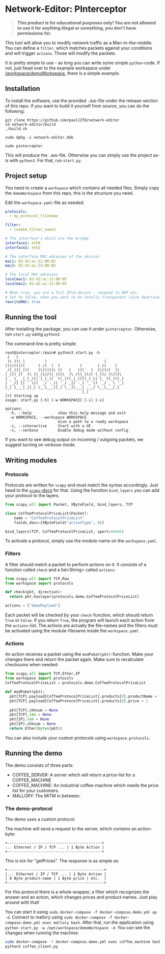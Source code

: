# Network-Editor: PInterceptor
> **This product is for educational purposes only! You are not allowed to use it for anything illegal or something, you don't have permissions for.**

This tool will allow you to modify network traffic as a Man-in-the-middle.
You can define a `filter`, which matches packets against your conditions and will trigger `actions`.
Those will modify the packets.

It is pretty simple to use - as long you can write some simple `python`-code.
If not, just head over to the example workspace under [/workspace/demoWorkspace](`https://github.com/paul1278/network-editor/tree/main/workspace/demoWorkspace`), there is a simple example.

## Installation
To install the software, use the provided `.deb`-file under the release-section of this repo.
If you want to build it yourself from source, you can do the following:
```
git clone https://github.com/paul1278/network-editor
cd network-editor/build
./build.sh

sudo dpkg -i network-editor.deb

sudo pintercepter
```
This will produce the `.deb`-file. Otherwise you can simply use the project as-is with `python3`. For that, run `start.py`.

## Project setup
You need to create a `workspace` which contains all needed files.
Simply copy the `demoWorkspace` from this repo, this is the structure you need.

Edit the `workspace.yaml`-file as needed:
```yaml
protocols:
  - my_protocol_filename

filter:
  - loaded_filter_name1

# The interface's which are the bridge
interface1: eth0
interface2: eth1

# The interface MAC-adresses of the devices
mac1: 02:42:ac:12:00:02
mac2: 02:42:ac:13:00:02

# The local MAC-adresses
localmac1: 02:42:ac:12:00:05
localmac2: 02:42:ac:13:00:05

# When true, you are a full IPv4-device - respond to ARP etc.
# Set to false, when you want to be totally transparent (also deactivate IP-stack on your device) - in this case you don't need the mac-addresses above.
rewriteMAC: true
```

## Running the tool
After installing the package, you can use it under `pinterceptor`.
Otherwise, run `start.py` using `python3`.

The command-line is pretty simple:
```
root@interceptor:/main# python3 start.py -h
 (   (                                                 
 )\ ))\ )         )                          )         
(()/(()/(      ( /(  (  (         (       ( /(    (    
 /(_))(_))(    )\())))\ )(   (   ))\`  )  )\())(  )(   
(_))(_))  )\ )(_))//((_|()\  )\ /((_)(/( (_))/ )\(()\  
| _ \_ _|_(_/(| |_(_))  ((_)((_|_))((_)_\| |_ ((_)((_) 
|  _/| || ' \))  _/ -_)| '_/ _|/ -_) '_ \)  _/ _ \ '_| 
|_| |___|_||_| \__\___||_| \__|\___| .__/ \__\___/_|   
                                   |_|                 
[+] Starting up
usage: start.py [-h] [-w WORKSPACE] [-i] [-v]

options:
  -h, --help            show this help message and exit
  -w WORKSPACE, --workspace WORKSPACE
                        Give a path to a ready workspace
  -i, --interactive     Start with a UI
  -v, --verbose         Enable debug mode without config
```
If you want to see debug output on incoming / outgoing packets, we suggest turning on verbose-mode.

## Writing modules
### Protocols
Protocols are written for `scapy` and must match the syntax accordingly. Just head to the [`scapy`-docs](https://scapy.readthedocs.io/en/latest/build_dissect.html) for that.
Using the function `bind_layers` you can add your protocol to the layers.

```python
from scapy.all import Packet, XByteField, bind_layers, TCP

class CoffeeProtocolPriceList(Packet):
    name = "CoffeeProtocolPriceList"
    fields_desc=[XByteField("actionType", 0)]

bind_layers(TCP, CoffeeProtocolPriceList, sport=44445)
```
To activate a protocol, simply use the module-name on the `workspace.yaml`.

### Filters
A filter should match a packet to perform actions on it.
It consists of a function called `check` and a list\<String\> called `actions`:
```python
from scapy.all import TCP,Raw
from workspace import protocols

def check(pkt, direction):
  return pkt.haslayer(protocols.demo.CoffeeProtocolPriceList)

actions = ["demoPayload"]
```
Each packet will be checked by your `check`-function, which should return `True` or `False`.
If you return `True`, the program will launch each action from the `actions`-list.
The actions are actually the file-names and the filters must be activated using the module-filename inside the `workspace.yaml`.

### Actions
An action receives a packet using the `modPaket(pkt)`-function.
Make your changes there and return the packet again. Make sure to recalculate checksums when needed:
```python
from scapy.all import TCP,Ether,IP
from workspace import protocols
CoffeeProtocolPriceList = protocols.demo.CoffeeProtocolPriceList

def modPaket(pkt):
  pkt[TCP].payload[CoffeeProtocolPriceList].products[0].productName = "KAFFEEZZ"
  pkt[TCP].payload[CoffeeProtocolPriceList].products[0].price = 1
  
  pkt[TCP].chksum = None
  pkt[TCP].len = None
  pkt[IP].len = None
  pkt[IP].chksum = None
  return Ether(bytes(pkt))
```
You can also include your custom protocols using `workspace.protocols`.

## Running the demo
The demo consists of three parts:
* COFFEE_SERVER: A server which will return a price-list for a COFFEE_MACHINE
* COFFEE_MACHINE: An industrial coffee-machine which needs the price list for your customers.
* MALLORY: The MITM in between.

### The demo-protocol
The demo uses a custom protocol.

The machine will send a request to the server, which contains an action-byte:
```
+-------------------------------------------+
... Ethernet / IP / TCP ... | 1 Byte Action |
+-------------------------------------------+
```
This is `01h` for "getPrices". The response is as simple as:
```
+--------------------------------------------+
|... Ethernet / IP / TCP ... | 1 Byte Action |
| 8 Byte product-name | 1 Byte price | etc.  |
+--------------------------------------------+
```
For this protocol there is a whole wrapper, a filter which recognizes the answer and an action, which changes prices and product-names. Just play around with that!

You can start it using `sudo docker-compose -f docker-compose.demo.yml up -d`.
Connect to mallory using `sudo docker-compose -f docker-compose.demo.yml exec mallory bash`.
After that, run the application using `python start.py -w /opt/workspace/demoWorkspace -d`.
You can see the changes when running the machine:
```bash
sudo docker-compose -f docker-compose.demo.yml exec coffee_machine bash
python3 coffee_client.py
```